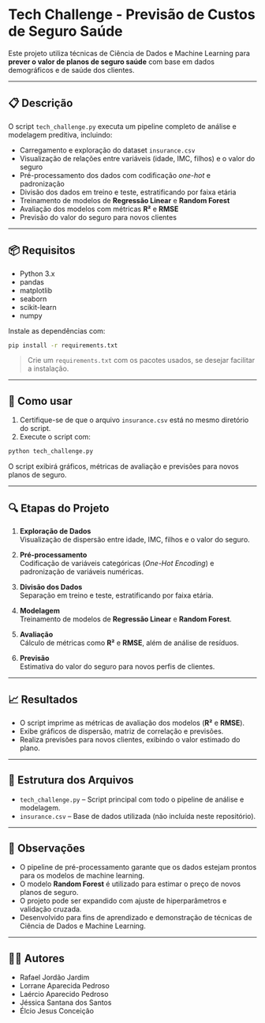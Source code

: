 
# Tech Challenge - Previsão de Custos de Seguro Saúde

Este projeto utiliza técnicas de Ciência de Dados e Machine Learning para **prever o valor de planos de seguro saúde** com base em dados demográficos e de saúde dos clientes.

---

## 📋 Descrição

O script `tech_challenge.py` executa um pipeline completo de análise e modelagem preditiva, incluindo:

- Carregamento e exploração do dataset `insurance.csv`
- Visualização de relações entre variáveis (idade, IMC, filhos) e o valor do seguro
- Pré-processamento dos dados com codificação *one-hot* e padronização
- Divisão dos dados em treino e teste, estratificando por faixa etária
- Treinamento de modelos de **Regressão Linear** e **Random Forest**
- Avaliação dos modelos com métricas **R²** e **RMSE**
- Previsão do valor do seguro para novos clientes

---

## 📦 Requisitos

- Python 3.x  
- pandas  
- matplotlib  
- seaborn  
- scikit-learn  
- numpy  

Instale as dependências com:

```bash
pip install -r requirements.txt
```

> Crie um `requirements.txt` com os pacotes usados, se desejar facilitar a instalação.

---

## 🚀 Como usar

1. Certifique-se de que o arquivo `insurance.csv` está no mesmo diretório do script.
2. Execute o script com:

```bash
python tech_challenge.py
```

O script exibirá gráficos, métricas de avaliação e previsões para novos planos de seguro.

---

## 🔍 Etapas do Projeto

1. **Exploração de Dados**  
   Visualização de dispersão entre idade, IMC, filhos e o valor do seguro.

2. **Pré-processamento**  
   Codificação de variáveis categóricas (*One-Hot Encoding*) e padronização de variáveis numéricas.

3. **Divisão dos Dados**  
   Separação em treino e teste, estratificando por faixa etária.

4. **Modelagem**  
   Treinamento de modelos de **Regressão Linear** e **Random Forest**.

5. **Avaliação**  
   Cálculo de métricas como **R²** e **RMSE**, além de análise de resíduos.

6. **Previsão**  
   Estimativa do valor do seguro para novos perfis de clientes.

---

## 📈 Resultados

- O script imprime as métricas de avaliação dos modelos (**R²** e **RMSE**).
- Exibe gráficos de dispersão, matriz de correlação e previsões.
- Realiza previsões para novos clientes, exibindo o valor estimado do plano.

---

## 📁 Estrutura dos Arquivos

- `tech_challenge.py` – Script principal com todo o pipeline de análise e modelagem.
- `insurance.csv` – Base de dados utilizada (não incluída neste repositório).

---

## 📝 Observações

- O pipeline de pré-processamento garante que os dados estejam prontos para os modelos de machine learning.
- O modelo **Random Forest** é utilizado para estimar o preço de novos planos de seguro.
- O projeto pode ser expandido com ajuste de hiperparâmetros e validação cruzada.
- Desenvolvido para fins de aprendizado e demonstração de técnicas de Ciência de Dados e Machine Learning.

---

## 👨‍💻 Autores

- Rafael Jordão Jardim  
- Lorrane Aparecida Pedroso  
- Laércio Aparecido Pedroso  
- Jéssica Santana dos Santos  
- Élcio Jesus Conceição